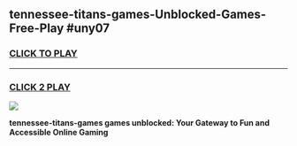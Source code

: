 
## tennessee-titans-games-Unblocked-Games-Free-Play #uny07
<h3>
<a href="https://us.freeplayer.one?title=tennessee-titans-games&ref=9M">CLICK TO PLAY</a></h3>
<hr>

<h3>
<a href="https://us.freeplayer.one?title=tennessee-titans-games&ref=9M">CLICK 2 PLAY</a>
  
</h3>

<a href="https://us.freeplayer.one?title=tennessee-titans-games&ref=9M"><img src="https://clearcache.store/games.png"></a>


**tennessee-titans-games games unblocked: Your Gateway to Fun and Accessible Online Gaming**
